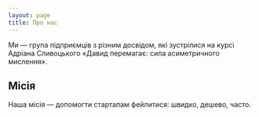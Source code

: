 ```yaml
---
layout: page
title: Про нас
---
```


Ми — група підприємців з різним досвідом, які зустрілися на курсі Адріана Сливоцького «Давид перемагає: сила асиметричного мислення».

## Місія

Наша місія — допомогти стартапам фейлитися: швидко, дешево, часто.
